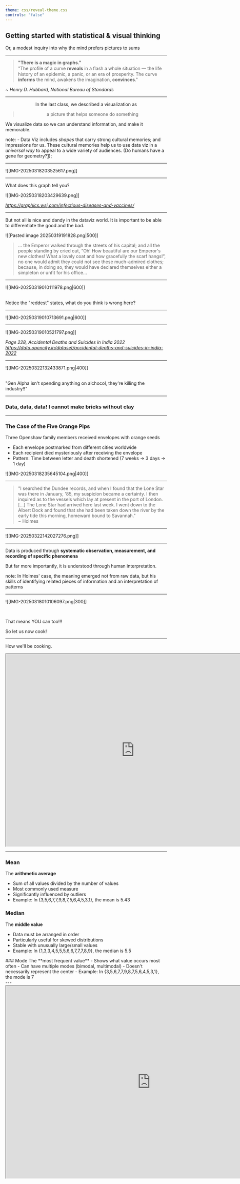 ```yaml
---
theme: css/reveal-theme.css
controls: "false"
---
```

## Getting started with statistical & visual thinking

Or, a modest inquiry into why the mind prefers pictures to sums

---

> **"There is a magic in graphs."** <br/>
> "The proﬁle of a curve **reveals** in a ﬂash a whole situation — the life history of an epidemic, a panic, or an era of prosperity. The curve **informs** the mind, awakens the imagination, **convinces**."

~ *Henry D. Hubbard, National Bureau of Standards*


---
<center>

<p style="text-align:center !important; width:100%;">
In the last class, we described a visualization as
</p>

> a picture that helps someone do something

</center>

We visualize data so we can understand information, and make it memorable. <!-- element class="fragment" -->

note: - Data Viz includes _shapes_ that carry strong cultural memories; and impressions for us. These cultural memories help us to use data viz in a _universal way_ to appeal to a wide variety of audiences. (Do humans have a gene for geometry?[1](https://av-quarto.netlify.app/content/courses/nocode/modules/01-natureofdata/#fn1)); 


---


![[IMG-20250318203525617.png]]

---


What does this graph tell you? 


![[IMG-20250318203429639.png]]

<cite>

https://graphics.wsj.com/infectious-diseases-and-vaccines/

</cite>

---

<split even>

But not all is nice and dandy in the dataviz world. It is important to be able to differentiate the good and the bad. 


![[Pasted image 20250319191828.png|500]]

</split>


> ... the Emperor walked through the streets of his capital; and all the people standing by cried out, “Oh! How beautiful are our Emperor's new clothes! What a lovely coat and how gracefully the scarf hangs!”, no one would admit they could not see these much-admired clothes; because, in doing so, they would have declared themselves either a simpleton or unfit for his office...

---


![[IMG-20250319010111978.png|600]]

<br/>
Notice the "reddest" states, what do you think is wrong here? 

<!--element class="fragment"--> 

---

![[IMG-20250319010713691.png|600]]

---

![[IMG-20250319010521797.png]]

<cite>

Page 228, Accidental Deaths and Suicides in India 2022 https://data.opencity.in/dataset/accidental-deaths-and-suicides-in-india-2022

</cite>


---

![[IMG-20250322132433871.png|400]]

<br/>
"Gen Alpha isn't spending anything on alchocol, they're killing the industry!!" <!--element class="fragment"-->


---

### Data, data, data! I cannot make bricks without clay

---

<split even gap="2">
<div>

### The Case of the Five Orange Pips

Three Openshaw family members received envelopes with orange seeds
- Each envelope postmarked from different cities worldwide
- Each recipient died mysteriously after receiving the envelope
- Pattern: Time between letter and death shortened (7 weeks → 3 days → 1 day)

</div>


<div >

![[IMG-20250318235645104.png|400]]

</div>

</split>


---

> "I searched the Dundee records, and when I found that the Lone Star was there in January, '85, my suspicion became a certainty. I then inquired as to the vessels which lay at present in the port of London. [...] The Lone Star had arrived here last week. I went down to the Albert Dock and found that she had been taken down the river by the early tide this morning, homeward bound to Savannah." <br/>
> ~ Holmes

---

![[IMG-20250322142027276.png]]


---


Data is produced through **systematic observation, measurement, and recording of specific phenomena**

But far more importantly, it is understood through human interpretation.

note: In Holmes' case, the meaning emerged not from raw data, but his skills of identifying related pieces of information and an interpretation of patterns


---

![[IMG-20250318010106097.png|300]]

<br/>

That means YOU can too!!!

So let us now cook! <!-- element class="fragment"-->

---

How we'll be cooking. <i class="fa-solid fa-down-long"></i>
<iframe width="800px" height="600px" src="https://teaching.aman.bh/iframes/recipe"/>


---

## Spreadsheeeeeee-its

The most _common_ form of data that we'll be looking at in this class is **tabular** data. This comes in tables. This is a table: 

|Date|Boeing Stock Price|Amazon Stock Price|Google Stock Price|
|:--|:--|:--|:--|
|2009-01-01|$173.55|$174.90|$174.34|
|2009-01-02|$172.61|$171.42|$170.04|

![[IMG-20250321211316737.png]] <!--element class="fragment"-->

---

## Types of ~Sabzis~ Data

```mermaid
graph TD
    Data[Data] --> Quantitative[Quantitative Data]
    Data --> Qualitative[Qualitative Data]
    
    Quantitative --> Discrete[Discrete Data<br>Countable, whole numbers<br>e.g., number of emails]
    Quantitative --> Continuous[Continuous Data<br>Measurable, can take any value<br>e.g., temperature, time]
    
    Qualitative --> Nominal[Nominal Data<br>Categories without order<br>e.g., colors, gender]
    Qualitative --> Ordinal[Ordinal Data<br>Categories with order<br>e.g., satisfaction ratings]
    
    Discrete --> Count[Count Data<br>Non-negative integers<br>e.g., visitors per day]
    Discrete --> Binary[Binary Data<br>Yes/No, 0/1<br>e.g., clicked or not]
    
    Continuous --> Interval[Interval Data<br>Equal distances, no true zero<br>e.g., temperature in °C]
    Continuous --> Ratio[Ratio Data<br>Equal distances, true zero<br>e.g., height, weight]
    
    classDef blue fill:#a8d5ff,stroke:#333,stroke-width:1px
    classDef green fill:#c2e5a0,stroke:#333,stroke-width:1px
    classDef yellow fill:#fff8a8,stroke:#333,stroke-width:1px
    classDef orange fill:#ffcfa3,stroke:#333,stroke-width:1px
    
    class Data blue
    class Quantitative,Qualitative green
    class Discrete,Continuous,Nominal,Ordinal yellow
    class Count,Binary,Interval,Ratio orange
    
```

---

## Discrete and Continuous

If you have quantitative data, then the data can be either continuous or discrete. 

**Discrete data have finite values**, or buckets. You can count them. 

Continuous data _could_ have an infinite number of values, which forms 'a continuum'.

If you find yourself saying "number of...", thats a discrete value. Here are some examples of discrete and continuous data.

| Discrete                                                                                                                     | Continuous                                                                                                     |
| ---------------------------------------------------------------------------------------------------------------------------- | -------------------------------------------------------------------------------------------------------------- |
| 1. Number of children in a household<br>2. Number of languages a person speaks<br>3. Number of people sleeping in this class | 1. Heights and weights  <br>2. Decreasing charge on your laptop when you forgot the charger<br>3. Temperatures |

---

<div class="grid grid-cols-2 gap-4 data-types-grid"> <div class="fragment fade-in-then-semi-out" data-fragment-index="1"> <h3>Nominal</h3> <p>Just categories or names</p> <ul> <li>Like car brands or blood types</li> <li>You can count them but not rank them</li> </ul> </div> <div class="fragment fade-in-then-semi-out" data-fragment-index="2"> <h3>Ordinal</h3> <p>Categories with an order</p> <ul> <li>Like rankings (1st, 2nd, 3rd place) or satisfaction levels (unhappy, neutral, happy)</li> <li>The order matters, but the gaps between them might not be equal</li> </ul> </div> <div class="fragment fade-in-then-semi-out" data-fragment-index="3"> <h3>Interval</h3> <p>Equal steps, but zero is made up</p> <ul> <li>Like temperature in °F (0°F isn't "no temperature")</li> <li>Equal distances between numbers</li> </ul> </div> <div class="fragment fade-in-then-semi-out" data-fragment-index="4"> <h3>Ratio</h3> <p>Equal steps with true zero</p> <ul> <li>Like weight or time (0 seconds means no time)</li> <li>You can say "twice as much" meaningfully</li> </ul> </div> </div>

---

Identify each type of variable in this table

<div class="table-wrapper very-compact-table">


| Customer_ID | Visit_Date | Store_Location | Visit_Count | Order_Count | Membership_Status | Purchase_Amount | Time_Spent | Temperature_C | Beverage_Type | Food_Ordered | Satisfaction_Rating | Age | Height_cm | Weight_kg | Gender | Favorite_Color |
| ----------- | ---------- | -------------- | ----------- | ----------- | ----------------- | --------------- | ---------- | ------------- | ------------- | ------------ | ------------------- | --- | --------- | --------- | ------ | -------------- |
| 1           | 2025-03-01 | Downtown       | 5           | 12          | Yes               | 8.75            | 24         | 22.5          | Latte         | Yes          | 4                   | 29  | 175.3     | 68.2      | Male   | Blue           |
| 2           | 2025-03-01 | Suburb         | 3           | 5           | No                | 12.50           | 45         | 22.7          | Cappuccino    | Yes          | 5                   | 35  | 162.8     | 55.1      | Female | Red            |
| 3           | 2025-03-02 | Downtown       | 1           | 1           | No                | 4.25            | 15         | 23.1          | Americano     | No           | 3                   | 42  | 180.5     | 78.4      | Male   | Green          |
| 4           | 2025-03-02 | Mall           | 8           | 20          | Yes               | 15.75           | 35         | 21.8          | Frappuccino   | Yes          | 2                   | 19  | 160.0     | 52.3      | Female | Purple         |
| 5           | 2025-03-03 | Downtown       | 2           | 4           | No                | 6.50            | 30         | 22.3          | Espresso      | No           | 4                   | 51  | 168.7     | 70.2      | Male   | Black          |
| 6           | 2025-03-03 | Suburb         | 15          | 42          | Yes               | 9.25            | 55         | 22.9          | Mocha         | Yes          | 5                   | 27  | 155.2     | 48.9      | Female | Pink           |
| 7           | 2025-03-04 | Mall           | 4           | 8           | No                | 11.00           | 20         | 23.2          | Tea           | No           | 3                   | 65  | 172.4     | 65.8      | Male   | Brown          |
| 8           | 2025-03-04 | Downtown       | 7           | 15          | Yes               | 14.25           | 40         | 22.5          | Latte         | Yes          | 4                   | 31  | 165.9     | 58.3      | Female | Yellow         |
| 9           | 2025-03-05 | Suburb         | 2           | 3           | No                | 5.75            | 25         | 21.5          | Americano     | No           | 2                   | 47  | 178.2     | 75.6      | Male   | White          |
| 10          | 2025-03-05 | Mall           | 10          | 25          | Yes               | 18.50           | 60         | 22.0          | Cappuccino    | Yes          | 5                   | 22  | 159.3     | 51.7      | Female | Orange         |

</div>

---

## To spot data types, you need to ask questions! 

<div class="compact-table table-full">

| Type         | Question Words                  | Description                                                                                        | Operations           | Examples                                                                  |
| ------------ | ------------------------------- | -------------------------------------------------------------------------------------------------- | -------------------- | ------------------------------------------------------------------------- |
| **Ratio**    | How many/much? When? How often? | Quantities with scale & meaningful zero.<br>**Differences and ratios/products are meaningful**     | Correlation          | Length, Weight, Time, Temperature (K),<br>Currency, Counts, Concentration |
| **Interval** | How many/much? When?            | Quantities with scale but no meaningful zero.<br>**Differences meaningful, but not ratios**        | Mean, SD             | Temperature (°C, °F), Dates,<br>pH, Test scores (SAT, IQ)                 |
| **Ordinal**  | How? What kind/sort?            | Categories with specific order/ranking.<br>**Items in defined order** (e.g., small, medium, large) | Median<br>Percentile | Education levels, Ratings,<br>Socioeconomic status, Likert scales         |
| **Nominal**  | What? Who? Where? Which?        | Categories with no inherent order.<br>**Names, places, things**                                    | Count, Mode<br>      | Names, Gender, Colors,<br>Blood types, Countries, Categories              |

</div>

_Selecting the right data type is crucial for proper analysis and visualization_


---

> All happy families are alike; each unhappy family is unhappy in its own way.
> <br/>
> ~ Leo Tolstoy, _Anna Karenina_

---

But first, some Brad Pitt

<iframe width="560" height="315" src="https://www.youtube.com/embed/PlKDQqKh03Y?si=7wYTlkwglH9PVLFx" title="YouTube video player" frameborder="0" allow="accelerometer; autoplay; clipboard-write; encrypted-media; gyroscope; picture-in-picture; web-share" referrerpolicy="strict-origin-when-cross-origin" allowfullscreen></iframe>

---
<div class="grid grid-cols-3 gap-4"> <div class="fragment fade-in-then-semi-out" data-fragment-index="1"> 

### Mean
The **arithmetic average** 

- Sum of all values divided by the number of values 
- Most commonly used measure 
- Significantly influenced by outliers 
- Example: In {3,5,6,7,7,9,8,7,5,6,4,5,3,1}, the mean is 5.43 

</div> <div class="fragment fade-in-then-semi-out" data-fragment-index="2"> 

### Median
The **middle value** 
- Data must be arranged in order 
- Particularly useful for skewed distributions 
- Stable with unusually large/small values 
- Example: In {1,3,3,4,5,5,5,6,6,7,7,7,8,9}, the median is 5.5 
</div> <div class="fragment fade-in-then-semi-out" data-fragment-index="3"> 
### Mode
The **most frequent value** 
- Shows what value occurs most often 
- Can have multiple modes (bimodal, multimodal) 
- Doesn't necessarily represent the center 
- Example: In {3,5,6,7,7,9,8,7,5,6,4,5,3,1}, the mode is 7 

</div> </div> 
---

<iframe src="https://teaching.aman.bh/iframes/central-tendency" height="600px" width="900px"/>


---

![[IMG-20250321181827943.png]]

---

## Tools to keep ready

![[IMG-20250318220630892.png]] 

<br/>

In case you haven't downloaded it already, links to download in the slide below.  

---

Why bother visualizing?

---


Getting information from a table is like extracting
sunlight from a cucumber. ‐‐‐ Farquhar & Farquhar,
1891

---


<iframe src="https://teaching.aman.bh/iframes/datasaurus" height="585px" style="overflow-y:hidden;" width="900px"/>

---

PRE-ATTENTIVE VARIABLES
Designers can make intentional use
of pre-attentive variables in stage one
to increase the performance of target
detection, boundary detection, region
tracking, counting and estimation.
– Isabel Meirelles

---

"The more ubiquitous data becomes, the more we need to experiment with how to make it unique, contextual, intimate."

![[IMG-20250319002843226.png|800]]


<cite>

https://giorgialupi.com/data-humanism-my-manifesto-for-a-new-data-wold

</cite>

---
<iframe width="560" height="315" src="https://www.youtube.com/embed/NX43rzXQaik?si=GVGKEdFr-8K0bJnW" title="YouTube video player" frameborder="0" allow="accelerometer; autoplay; clipboard-write; encrypted-media; gyroscope; picture-in-picture; web-share" referrerpolicy="strict-origin-when-cross-origin" allowfullscreen></iframe>

